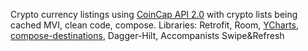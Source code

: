 Crypto currency listings using [CoinCap API 2.0](https://docs.coincap.io/) with crypto lists being cached
MVI, clean code, compose.
Libraries: Retrofit, Room, [YCharts](https://github.com/codeandtheory/YCharts), [compose-destinations]([https://docs.coincap.io/](https://github.com/raamcosta/compose-destinations)), Dagger-Hilt, Accompanists Swipe&Refresh
